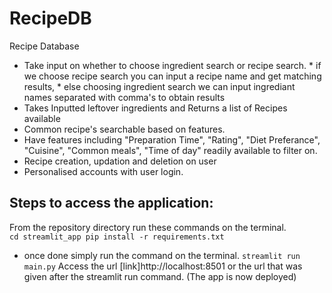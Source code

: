 # RecipeDB
Recipe Database
   * Take input on whether to choose ingredient search or recipe search.
          * if we choose recipe search you can input a recipe name and get matching results,
          * else choosing ingredient search we can input ingrediant names separated with comma's to obtain results
  * Takes Inputted leftover ingredients and Returns a list of Recipes available
  * Common recipe's searchable based on features.
  * Have features including "Preparation Time", "Rating", "Diet Preferance", "Cuisine", "Common meals", "Time of day" 
      readily available to filter on.
  * Recipe creation, updation and deletion on user
  * Personalised accounts with user login.
## Steps to access the application:
From the repository directory run these commands on the terminal.   
`cd streamlit_app
 pip install -r requirements.txt`
  - once done simply run the command on the terminal.
`streamlit run main.py`
Access the url [link]http://localhost:8501 or the url that was given after the streamlit run command. (The app is now deployed)
